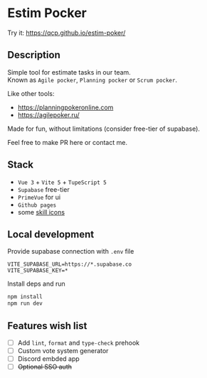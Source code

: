 # Estim Pocker

Try it:
https://qcp.github.io/estim-poker/

## Description

Simple tool for estimate tasks in our team.\
Known as `Agile pocker`, `Planning pocker` or `Scrum pocker`.

Like other tools:

- https://planningpokeronline.com
- https://agilepoker.ru/

Made for fun, without limitations (consider free-tier of supabase).

Feel free to make PR here or contact me.

## Stack

- `Vue 3` + `Vite 5` + `TupeScript 5`
- `Supabase` free-tier
- `PrimeVue` for ui
- `Github pages`
- some [skill icons](https://icones.js.org/collection/skill-icons)

## Local development

Provide supabase connection with `.env` file

```
VITE_SUPABASE_URL=https://*.supabase.co
VITE_SUPABASE_KEY=*
```

Install deps and run

```bash
npm install
npm run dev
```

## Features wish list

- [ ] Add `lint`, `format` and `type-check` prehook
- [ ] Custom vote system generator
- [ ] Discord embded app
- [ ] ~~Optional SSO auth~~
